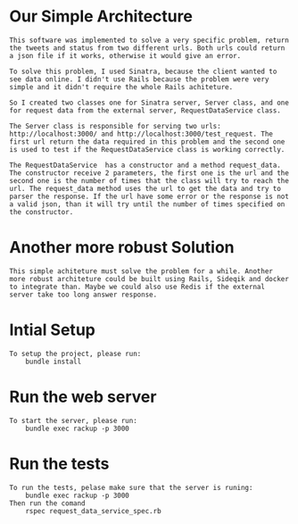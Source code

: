 # Our Simple Architecture 
    This software was implemented to solve a very specific problem, return the tweets and status from two different urls. Both urls could return a json file if it works, otherwise it would give an error. 

    To solve this problem, I used Sinatra, because the client wanted to see data online. I didn't use Rails because the problem were very simple and it didn't require the whole Rails achiteture.

    So I created two classes one for Sinatra server, Server class, and one for request data from the external server, RequestDataService class. 

    The Server class is responsible for serving two urls: http://localhost:3000/ and http://localhost:3000/test_request. The first url return the data required in this problem and the second one is used to test if the RequestDataService class is working correctly.

    The RequestDataService  has a constructor and a method request_data. The constructor receive 2 parameters, the first one is the url and the second one is the number of times that the class will try to reach the url. The request_data method uses the url to get the data and try to parser the response. If the url have some error or the response is not a valid json, than it will try until the number of times specified on the constructor.

# Another more robust Solution
    This simple achiteture must solve the problem for a while. Another more robust architeture could be built using Rails, Sideqik and docker to integrate than. Maybe we could also use Redis if the external server take too long answer response.  

# Intial Setup
    To setup the project, please run: 
        bundle install 

# Run the web server
    To start the server, please run:
        bundle exec rackup -p 3000

# Run the tests
    To run the tests, pelase make sure that the server is runing:
        bundle exec rackup -p 3000
    Then run the comand
        rspec request_data_service_spec.rb